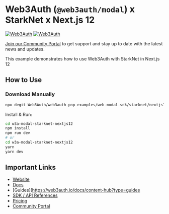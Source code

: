 # Web3Auth (`@web3auth/modal`) x StarkNet x Next.js 12

[![Web3Auth](https://img.shields.io/badge/Web3Auth-SDK-blue)](https://web3auth.io/docs/sdk/pnp/web/modal)
[![Web3Auth](https://img.shields.io/badge/Web3Auth-Community-cyan)](https://community.web3auth.io)

[Join our Community Portal](https://community.web3auth.io/) to get support and stay up to date with the latest news and updates.

This example demonstrates how to use Web3Auth with StarkNet in Next.js 12

## How to Use

### Download Manually

```bash
npx degit Web3Auth/web3auth-pnp-examples/web-modal-sdk/starknet/nextjs12-starknet-modal-example w3a-modal-starknet-nextjs12
```

Install & Run:

```bash
cd w3a-modal-starknet-nextjs12
npm install
npm run dev
# or
cd w3a-modal-starknet-nextjs12
yarn
yarn dev
```

## Important Links

- [Website](https://web3auth.io)
- [Docs](https://web3auth.io/docs)
- [Guides](https://web3auth.io/docs/content-hub?type=guides
- [SDK / API References](https://web3auth.io/docs/sdk)
- [Pricing](https://web3auth.io/pricing.html)
- [Community Portal](https://community.web3auth.io)
